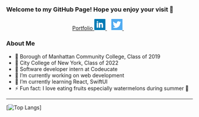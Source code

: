 ### Welcome to my GitHub Page! Hope you enjoy your visit 🙏

<p align="center">
<a href="myatthuko.com" target="_blank"> Portfolio </a>
<a href="" target="_blank"> 
<img src="https://raw.githubusercontent.com/MyatThuKo/MyatThuKo/master/icons/linkedin.png?raw=true" height="30"/>
</a>&nbsp;&nbsp;
<a href="https://twitter.com/myatthu_ko" target="_blank">
<img src="https://raw.githubusercontent.com/MyatThuKo/MyatThuKo/master/icons/twitter.png?raw=true" height="30"/>
</a>&nbsp;&nbsp;
</p>

<!-- End of Social Links -->

### About Me
- 🎒 Borough of Manhattan Community College, Class of 2019
- 🎒 City College of New York, Class of 2022
- 💼 Software developer intern at Codeucate
- 🔭 I’m currently working on web development
- 🌱 I’m currently learning React, SwiftUI
- ⚡ Fun fact: I love eating fruits especially watermelons during summer 🍉

<!-- End of About Me -->
---

[![Top Langs](https://github-readme-stats.vercel.app/api/top-langs/?username=MyatThuKo&layout=compact)]

[website]: https://myatthuko.com
[twitter]: https://twitter.com/myatthu_ko
[LinkedIn]: https://www.linkedin.com/in/myat-thu-ko-089938178/